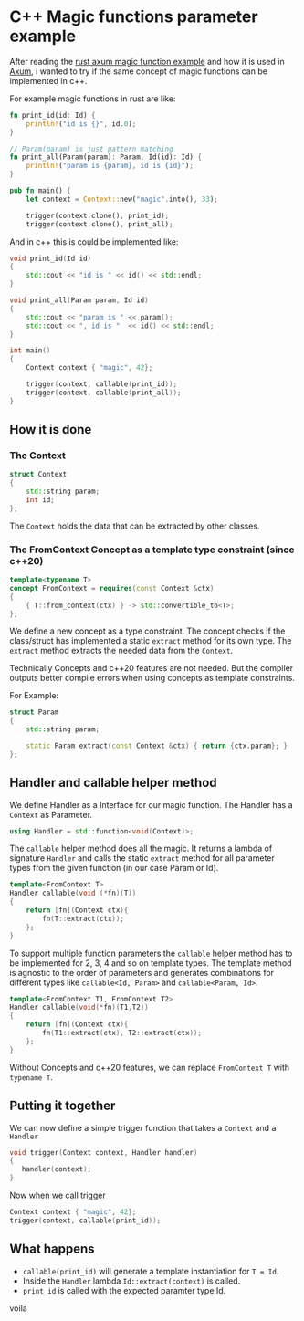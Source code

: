 # C++ Magic functions parameter example

After reading the [rust axum magic function example](https://github.com/alexpusch/rust-magic-function-params) and how it is used in [Axum](https://github.com/tokio-rs/axum), i wanted to try if the same concept of magic functions can be implemented in c++.

For example magic functions in rust are like:

```rust
fn print_id(id: Id) {
    println!("id is {}", id.0);
}

// Param(param) is just pattern matching
fn print_all(Param(param): Param, Id(id): Id) {
    println!("param is {param}, id is {id}");
}

pub fn main() {
    let context = Context::new("magic".into(), 33);

    trigger(context.clone(), print_id);
    trigger(context.clone(), print_all);
```

And in c++ this is could be implemented like:

```cpp
void print_id(Id id)
{
    std::cout << "id is " << id() << std::endl;   
}

void print_all(Param param, Id id)
{
    std::cout << "param is " << param();
    std::cout << ", id is "  << id() << std::endl;
}

int main()
{
    Context context { "magic", 42};

    trigger(context, callable(print_id));
    trigger(context, callable(print_all)); 
}
```

## How it is done
### The Context
```cpp
struct Context
{
    std::string param;
    int id;
};
```
The `Context` holds the data that can be extracted by other classes.

### The FromContext Concept as a template type constraint (since c++20)
```cpp
template<typename T>
concept FromContext = requires(const Context &ctx) 
{
    { T::from_context(ctx) } -> std::convertible_to<T>;
};
```

We define a new concept as a type constraint. The concept checks if the class/struct has implemented a static `extract` method for its own type. The `extract` method extracts the needed data from the `Context`.

Technically Concepts and c++20 features are not needed. But the compiler outputs better compile errors when using concepts as template constraints.

For Example:
```cpp
struct Param
{
    std::string param;

    static Param extract(const Context &ctx) { return {ctx.param}; }
};
```

## Handler and callable helper method
We define Handler as a Interface for our magic function.
The Handler has a `Context` as Parameter.

```cpp 
using Handler = std::function<void(Context)>;
```

The `callable` helper method does all the magic. It returns a lambda of signature `Handler` and calls the static `extract` method for all parameter types from the given function (in our case Param or Id).

```cpp
template<FromContext T>
Handler callable(void (*fn)(T))
{
    return [fn](Context ctx){
        fn(T::extract(ctx));
    };
}
```

To support multiple function parameters the `callable` helper method has to be implemented for 2, 3, 4 and so on template types. The template method is agnostic to the order of parameters and generates combinations for different types like `callable<Id, Param>` and `callable<Param, Id>`.

```cpp
template<FromContext T1, FromContext T2>
Handler callable(void(*fn)(T1,T2))
{
    return [fn](Context ctx){
        fn(T1::extract(ctx), T2::extract(ctx));
    };
}
```

Without Concepts and c++20 features, we can replace `FromContext T` with `typename T`.
##

## Putting it together
We can now define a simple trigger function that takes a `Context` and a `Handler`
```cpp
void trigger(Context context, Handler handler)
{
   handler(context); 
}
```
Now when we call trigger 
```cpp
Context context { "magic", 42};
trigger(context, callable(print_id));
```
## What happens
- `callable(print_id)` will generate a template instantiation for `T = Id`.
- Inside the `Handler` lambda `Id::extract(context)` is called.
- `print_id` is called with the expected paramter type Id.

voila
